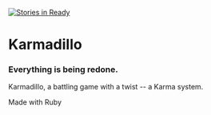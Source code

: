 [![Stories in Ready](https://badge.waffle.io/Punknoodles/Karmadillo.png?label=ready&title=Ready)](https://waffle.io/Punknoodles/Karmadillo)
# Karmadillo
### Everything is being redone.
Karmadillo, a battling game with a twist -- a Karma system.

Made with Ruby

